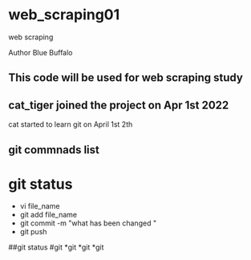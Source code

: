 # web_scraping01
web scraping

Author Blue Buffalo

## This code will be used for web scraping study

## cat_tiger joined the project on Apr 1st 2022
cat started to learn git on April 1st 2th

## git commnads list
# git status            
* vi file_name
* git add file_name
* git commit -m "what has been changed  "
* git push




##git status
#git
*git
*git
*git










